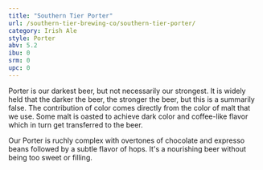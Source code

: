 ```yaml
---
title: "Southern Tier Porter"
url: /southern-tier-brewing-co/southern-tier-porter/
category: Irish Ale
style: Porter
abv: 5.2
ibu: 0
srm: 0
upc: 0
---
```

Porter is our darkest beer, but not necessarily our strongest.  It is widely held that the darker the beer, the stronger the beer, but this is a summarily false.  The contribution of color comes directly from the color of malt that we use.  Some malt is oasted to achieve dark color and coffee-like flavor which in turn get transferred to the beer.

Our Porter is ruchly complex with overtones of chocolate and expresso beans followed by a subtle flavor of hops.  It's a nourishing beer without being too sweet or filling.
